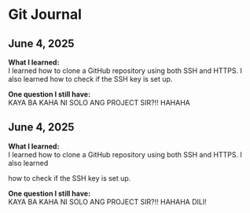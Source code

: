 # Git Journal

## June 4, 2025

**What I learned:**  
I learned how to clone a GitHub repository using both SSH and HTTPS. I also learned how to check if the SSH key is set up.



**One question I still have:**  
KAYA BA KAHA NI SOLO ANG PROJECT SIR?!! 
HAHAHA

## June 4, 2025

**What I learned:**  
I learned how to clone a GitHub repository using both SSH and HTTPS. I also learned 

how to check if the SSH key is set up.



**One question I still have:**  
KAYA BA KAHA NI SOLO ANG PROJECT SIR?!! 
HAHAHA
DILI!
